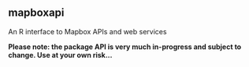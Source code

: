 ## mapboxapi

An R interface to Mapbox APIs and web services

__Please note: the package API is very much in-progress and subject to change. Use at your own risk...__


